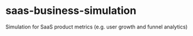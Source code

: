 # saas-business-simulation
Simulation for SaaS product metrics (e.g. user growth and funnel analytics)
